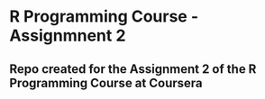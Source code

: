 # R Programming Course - Assignmnent 2
## Repo created for the Assignment 2 of the R Programming Course at Coursera
